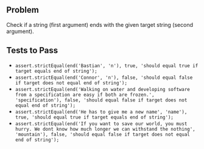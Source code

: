## Problem

Check if a string (first argument) ends with the given target string (second argument).

## Tests to Pass

- `assert.strictEqual(end('Bastian', 'n'), true, 'should equal true if target equals end of string');`
- `assert.strictEqual(end('Connor', 'n'), false, 'should equal false if target does not equal end of string');`
- `assert.strictEqual(end('Walking on water and developing software from a specification are easy if both are frozen.', 'specification'), false, 'should equal false if target does not equal end of string');`
- `assert.strictEqual(end('He has to give me a new name', 'name'), true, 'should equal true if target equals end of string');`
- `assert.strictEqual(end('If you want to save our world, you must hurry. We dont know how much longer we can withstand the nothing', 'mountain'), false, 'should equal false if target does not equal end of string');`
